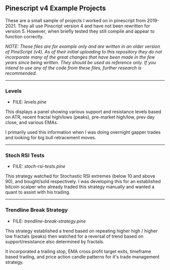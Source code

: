 ## Pinescript v4 Example Projects

These are a small sample of projects I worked on in pinescript from 2019-2021. They all use Pinscript version 4 and have not been rewritten for version 5. However, when briefly tested they still compile and appear to function correctly. 

*NOTE: These files are for example only and are written in an older version of PineScript (v4). As of their initial uploading to this repository they do not incorporate many of the great changes that have been made in the few years since being written. They should be used as reference only. If you intend to use any of the code from these files, further research is recommended.*

----

### Levels
- FILE: *levels.pine*

This displays a panel showing various support and resistance levels based on ATR, recent fractal high/lows (peaks), pre-market high/low, prev day close, and various EMAs.

I primarily used this information when I was doing overnight gapper trades and looking for big bull retracement moves.

----

### Stoch RSI Tests
- FILE: *stoch-rsi-tests.pine*

This strategy watched for Stochastic RSI extremes (below 10 and above 90), and bought/sold respectively. I was developing this for an established bitcoin scalper who already traded this strategy manually and wanted a quant to assist with his trading.

----

### Trendline Break Strategy
- FILE: *trendline-break-strategy.pine*

This strategy established a trend based on repeating higher high / higher low fractals (peaks) then watched for a reversal of trend based on support/resistance also determined by fractals.

It incorporated a trailing stop, EMA cross profit target exits, timeframe based trading, and price action candle patterns for it's trade management strategy.
